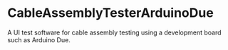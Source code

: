 # CableAssemblyTesterArduinoDue
A UI test software for cable assembly testing using a development board such as Arduino Due.
